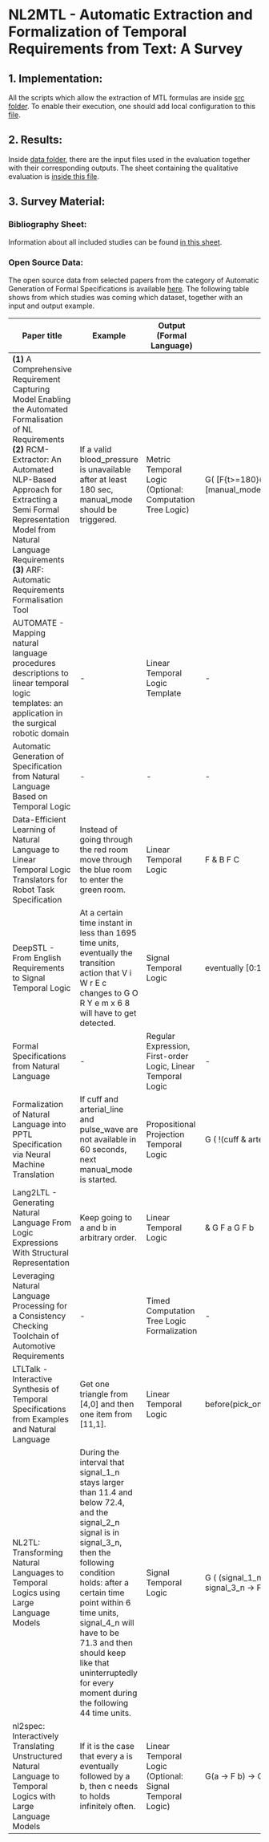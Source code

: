 # NL2MTL - Automatic Extraction and Formalization of Temporal Requirements from Text: A Survey

## 1. Implementation:
All the scripts which allow the extraction of MTL formulas are inside [src folder](src/). To enable their execution, one should add local configuration to this [file](config.json).

## 2. Results:
Inside [data folder](data/), there are the input files used in the evaluation together with their corresponding outputs. The sheet containing the qualitative evaluation is [inside this file](survey_material/eval/eval_re_2024.ods).

## 3. Survey Material:

### Bibliography Sheet:
Information about all included studies can be found [in this sheet](survey_material/re_2024_automatic_extraction_and_formalization_of_temporal_requirements_fromt_text_a_survey.xlsx).


### Open Source Data:
The open source data from selected papers from the category of Automatic Generation of Formal Specifications is available [here](survey_material/datasets). The following table shows from which studies was coming which dataset, together with an input and output example.

| Paper title                                                                                                                                                                                                                                                                                                               | Example                                                                                                                                                                                                                                                                                                                                        | Output (Formal Language)                                     | Example                                                                                                               |
|---------------------------------------------------------------------------------------------------------------------------------------------------------------------------------------------------------------------------------------------------------------------------------------------------------------------------|------------------------------------------------------------------------------------------------------------------------------------------------------------------------------------------------------------------------------------------------------------------------------------------------------------------------------------------------|--------------------------------------------------------------|-----------------------------------------------------------------------------------------------------------------------|
| **(1)** A Comprehensive Requirement Capturing Model Enabling the Automated Formalisation of NL Requirements <br/> **(2)** RCM-Extractor: An Automated NLP-Based Approach for Extracting a Semi Formal Representation Model from Natural Language Requirements<br/> **(3)** ARF: Automatic Requirements Formalisation Tool | If a valid blood_pressure is unavailable after at least 180 sec, manual_mode should be triggered.                                                                                                                                                                                                                                              | Metric Temporal Logic (Optional: Computation Tree Logic)     | G( [F{t>=180}(a valid blood_pressure = unavailable)] ==> [manual_mode.crrStatus = triggered] )                        |
| AUTOMATE - Mapping natural language procedures descriptions to linear temporal logic templates: an application in the surgical robotic domain                                                                                                                                                                             | -                                                                                                                                                                                                                                                                                                                                              | Linear Temporal Logic Template                               | -                                                                                                                     |
| Automatic Generation of Specification from Natural Language Based on Temporal Logic                                                                                                                                                                                                                                       | -                                                                                                                                                                                                                                                                                                                                              | -                                                            | -                                                                                                                     |
| Data-Efficient Learning of Natural Language to Linear Temporal Logic Translators for Robot Task Specification                                                                                                                                                                                                             | Instead of going through the red room move through the blue room to enter the green room.                                                                                                                                                                                                                                                      | Linear Temporal Logic                                        | F & B F C                                                                                                             |
| DeepSTL - From English Requirements to Signal Temporal Logic                                                                                                                                                                                                                                                              | At a certain time instant in less than 1695 time units, eventually the transition action that V i W r E c changes to G O R Y e m x 6 8 will have to get detected.                                                                                                                                                                              | Signal Temporal Logic                                        | eventually [0:1695] (rise (V i W r E c == G O R Y e m x 6 8))                                                         |
| Formal Specifications from Natural Language                                                                                                                                                                                                                                                                               | -                                                                                                                                                                                                                                                                                                                                              | Regular Expression, First-order Logic, Linear Temporal Logic | -                                                                                                                     |
| Formalization of Natural Language into PPTL Specification via Neural Machine Translation                                                                                                                                                                                                                                  | If cuff and arterial_line and pulse_wave are not available in 60 seconds, next manual_mode is started.                                                                                                                                                                                                                                         | Propositional Projection Temporal Logic                      | G ( !(cuff & arterial_line & pulse_wave) U[0,60] manual_mode )                                                        |
| Lang2LTL - Generating Natural Language From Logic Expressions With Structural Representation                                                                                                                                                                                                                              | Keep going to a and b in arbitrary order.                                                                                                                                                                                                                                                                                                      | Linear Temporal Logic                                        | & G F a G F b                                                                                                         |
| Leveraging Natural Language Processing for a Consistency Checking Toolchain of Automotive Requirements                                                                                                                                                                                                                    | -                                                                                                                                                                                                                                                                                                                                              | Timed Computation Tree Logic Formalization                   | -                                                                                                                     |
| LTLTalk - Interactive Synthesis of Temporal Specifications from Examples and Natural Language                                                                                                                                                                                                                             | Get one triangle from [4,0] and then one item from [11,1].                                                                                                                                                                                                                                                                                     | Linear Temporal Logic                                        | before(pick_one_x_triangle_item_at_4_0,pick_one_x_x_item_at_11_1)                                                     |
| NL2TL: Transforming Natural Languages to Temporal Logics using  Large Language Models                                                                                                                                                                                                                                     | During the interval that signal_1_n stays larger than 11.4 and below 72.4, and the signal_2_n signal is in signal_3_n, then the following condition holds: after a certain time point within 6 time units, signal_4_n will have to be 71.3 and then should keep like that uninterruptedly for every moment during the following 44 time units. | Signal Temporal Logic                                        | G ( (signal_1_n > 11.4 & signal_1_n < 72.4) & signal_2_n == signal_3_n -> F [0:6] ( G [0:44] (signal_4_n == 71.3) ) ) |
| nl2spec: Interactively Translating Unstructured Natural Language to Temporal Logics with Large Language Models                                                                                                                                                                                                            | If it is the case that every a is eventually followed by a b, then c needs to holds infinitely often.                                                                                                                                                                                                                                          | Linear Temporal Logic (Optional: Signal Temporal Logic)      | G(a -> F b) -> G F c                                                                                                             |



